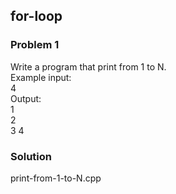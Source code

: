 ## for-loop

<h3>Problem 1</h3>
<p>
Write a program that print from 1 to N.
<br>Example input:
<br>4
<br>Output:
<br>1
<br>2
<br>3
4
</p>
<h3>Solution</h3>
<p>print-from-1-to-N.cpp</p>
